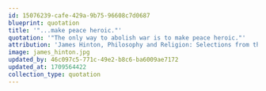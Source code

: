 ```yaml
---
id: 15076239-cafe-429a-9b75-96608c7d0687
blueprint: quotation
title: '"...make peace heroic."'
quotation: '"The only way to abolish war is to make peace heroic."'
attribution: 'James Hinton, Philosophy and Religion: Selections from the Manuscripts of the Late James Hinton, ed. Caroline Haddon, (2nd ed., London: 1884), p. 267.'
image: james_hinton.jpg
updated_by: 46c097c5-771c-49e2-b8c6-ba6009ae7172
updated_at: 1709564422
collection_type: quotation
---
```

